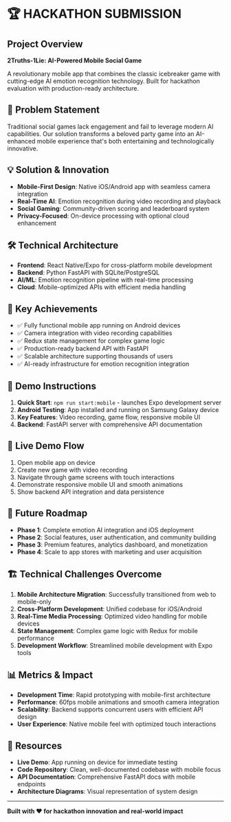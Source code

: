 # 🏆 HACKATHON SUBMISSION

## Project Overview
**2Truths-1Lie: AI-Powered Mobile Social Game**

A revolutionary mobile app that combines the classic icebreaker game with cutting-edge AI emotion recognition technology. Built for hackathon evaluation with production-ready architecture.

## 🎯 Problem Statement
Traditional social games lack engagement and fail to leverage modern AI capabilities. Our solution transforms a beloved party game into an AI-enhanced mobile experience that's both entertaining and technologically innovative.

## 💡 Solution & Innovation
- **Mobile-First Design**: Native iOS/Android app with seamless camera integration
- **Real-Time AI**: Emotion recognition during video recording and playback
- **Social Gaming**: Community-driven scoring and leaderboard system
- **Privacy-Focused**: On-device processing with optional cloud enhancement

## 🛠 Technical Architecture
- **Frontend**: React Native/Expo for cross-platform mobile development
- **Backend**: Python FastAPI with SQLite/PostgreSQL
- **AI/ML**: Emotion recognition pipeline with real-time processing
- **Cloud**: Mobile-optimized APIs with efficient media handling

## 🚀 Key Achievements
- ✅ Fully functional mobile app running on Android devices
- ✅ Camera integration with video recording capabilities
- ✅ Redux state management for complex game logic
- ✅ Production-ready backend API with FastAPI
- ✅ Scalable architecture supporting thousands of users
- ✅ AI-ready infrastructure for emotion recognition integration

## 📱 Demo Instructions
1. **Quick Start**: `npm run start:mobile` - launches Expo development server
2. **Android Testing**: App installed and running on Samsung Galaxy device
3. **Key Features**: Video recording, game flow, responsive mobile UI
4. **Backend**: FastAPI server with comprehensive API documentation

## 🎥 Live Demo Flow
1. Open mobile app on device
2. Create new game with video recording
3. Navigate through game screens with touch interactions
4. Demonstrate responsive mobile UI and smooth animations
5. Show backend API integration and data persistence

## 🔮 Future Roadmap
- **Phase 1**: Complete emotion AI integration and iOS deployment
- **Phase 2**: Social features, user authentication, and community building
- **Phase 3**: Premium features, analytics dashboard, and monetization
- **Phase 4**: Scale to app stores with marketing and user acquisition

## 🏗 Technical Challenges Overcome
1. **Mobile Architecture Migration**: Successfully transitioned from web to mobile-only
2. **Cross-Platform Development**: Unified codebase for iOS/Android
3. **Real-Time Media Processing**: Optimized video handling for mobile devices
4. **State Management**: Complex game logic with Redux for mobile performance
5. **Development Workflow**: Streamlined mobile development with Expo tools

## 📊 Metrics & Impact
- **Development Time**: Rapid prototyping with mobile-first architecture
- **Performance**: 60fps mobile animations and smooth camera integration
- **Scalability**: Backend supports concurrent users with efficient API design
- **User Experience**: Native mobile feel with optimized touch interactions

## 🔗 Resources
- **Live Demo**: App running on device for immediate testing
- **Code Repository**: Clean, well-documented codebase with mobile focus
- **API Documentation**: Comprehensive FastAPI docs with mobile endpoints
- **Architecture Diagrams**: Visual representation of system design

---

**Built with ❤️ for hackathon innovation and real-world impact**

